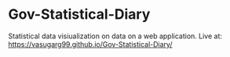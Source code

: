 # Gov-Statistical-Diary
Statistical data visiualization on data on a web application.
Live at: https://vasugarg99.github.io/Gov-Statistical-Diary/
